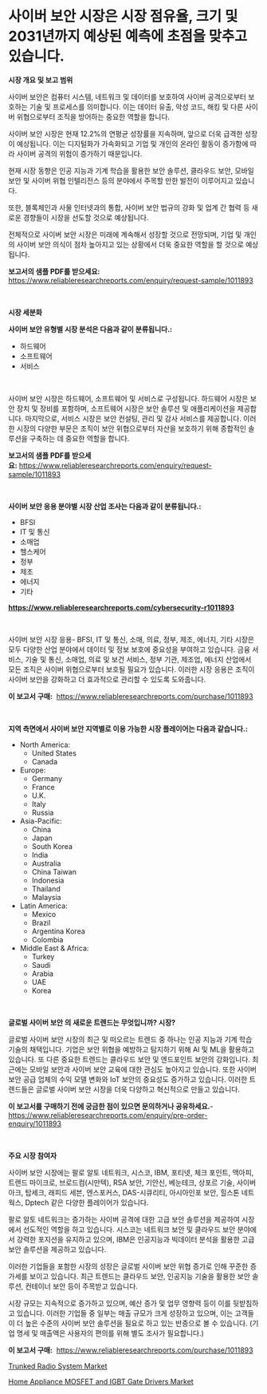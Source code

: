 <p><h1>사이버 보안 시장은 시장 점유율, 크기 및 2031년까지 예상된 예측에 초점을 맞추고 있습니다.</h1></p><p><strong>시장 개요 및 보고 범위</strong></p>
<p><p>사이버 보안은 컴퓨터 시스템, 네트워크 및 데이터를 보호하여 사이버 공격으로부터 보호하는 기술 및 프로세스를 의미합니다. 이는 데이터 유출, 악성 코드, 해킹 및 다른 사이버 위협으로부터 조직을 방어하는 중요한 역할을 합니다. </p><p>사이버 보안 시장은 현재 12.2%의 연평균 성장률을 지속하며, 앞으로 더욱 급격한 성장이 예상됩니다. 이는 디지털화가 가속화되고 기업 및 개인의 온라인 활동이 증가함에 따라 사이버 공격의 위험이 증가하기 때문입니다. </p><p>현재 시장 동향은 인공 지능과 기계 학습을 활용한 보안 솔루션, 클라우드 보안, 모바일 보안 및 사이버 위협 인텔리전스 등의 분야에서 주목할 만한 발전이 이루어지고 있습니다. </p><p>또한, 블록체인과 사물 인터넷과의 통합, 사이버 보안 법규의 강화 및 업계 간 협력 등 새로운 경향들이 시장을 선도할 것으로 예상됩니다. </p><p>전체적으로 사이버 보안 시장은 미래에 계속해서 성장할 것으로 전망되며, 기업 및 개인의 사이버 보안 의식이 점차 높아지고 있는 상황에서 더욱 중요한 역할을 할 것으로 예상됩니다.</p></p>
<p><strong>보고서의 샘플 PDF를 받으세요:</strong> <a href="https://www.reliableresearchreports.com/enquiry/request-sample/1011893">https://www.reliableresearchreports.com/enquiry/request-sample/1011893</a></p>
<p>&nbsp;</p>
<p><strong>시장 세분화</strong></p>
<p><strong>사이버 보안 유형별 시장 분석은 다음과 같이 분류됩니다.:</strong></p>
<p><ul><li>하드웨어</li><li>소프트웨어</li><li>서비스</li></ul></p>
<p>&nbsp;</p>
<p><p>사이버 보안 시장은 하드웨어, 소프트웨어 및 서비스로 구성됩니다. 하드웨어 시장은 보안 장치 및 장비를 포함하며, 소프트웨어 시장은 보안 솔루션 및 애플리케이션을 제공합니다. 마지막으로, 서비스 시장은 보안 컨설팅, 관리 및 감사 서비스를 제공합니다. 이러한 시장의 다양한 부문은 조직이 보안 위협으로부터 자산을 보호하기 위해 종합적인 솔루션을 구축하는 데 중요한 역할을 합니다.</p></p>
<p><strong>보고서의 샘플 PDF를 받으세요:</strong>&nbsp;<a href="https://www.reliableresearchreports.com/enquiry/request-sample/1011893">https://www.reliableresearchreports.com/enquiry/request-sample/1011893</a></p>
<p>&nbsp;</p>
<p><strong> 사이버 보안 응용 분야별 시장 산업 조사는 다음과 같이 분류됩니다.:</strong></p>
<p><ul><li>BFSI</li><li>IT 및 통신</li><li>소매업</li><li>헬스케어</li><li>정부</li><li>제조</li><li>에너지</li><li>기타</li></ul></p>
<p><strong><a href="https://www.reliableresearchreports.com/cybersecurity-r1011893">https://www.reliableresearchreports.com/cybersecurity-r1011893</a></strong></p>
<p>&nbsp;</p>
<p><p>사이버 보안 시장 응용- BFSI, IT 및 통신, 소매, 의료, 정부, 제조, 에너지, 기타 시장은 모두 다양한 산업 분야에서 데이터 및 정보 보호에 중요성을 부여하고 있습니다. 금융 서비스, 기술 및 통신, 소매업, 의료 및 보건 서비스, 정부 기관, 제조업, 에너지 산업에서 모든 조직은 사이버 위협으로부터 보호될 필요가 있습니다. 이러한 시장 응용은 조직이 사이버 보안을 강화하고 더 효과적으로 관리할 수 있도록 도와줍니다.</p></p>
<p><strong>이 보고서 구매:</strong>&nbsp; <a href="https://www.reliableresearchreports.com/purchase/1011893">https://www.reliableresearchreports.com/purchase/1011893</a></p>
<p>&nbsp;</p>
<p><strong>지역 측면에서 사이버 보안 지역별로 이용 가능한 시장 플레이어는 다음과 같습니다.:</strong></p>
<p><ul>
    <li>
        North America:
        <ul>
            <li>United States</li>
            <li>Canada</li>
        </ul>
    </li>
    <li>
        Europe:
        <ul>
            <li>Germany</li>
            <li>France</li>
            <li>U.K.</li>
            <li>Italy</li>
            <li>Russia</li>
        </ul>
    </li>
    <li>
        Asia-Pacific:
        <ul>
            <li>China</li>
            <li>Japan</li>
            <li>South Korea</li>
            <li>India</li>
            <li>Australia</li>
            <li>China Taiwan</li>
            <li>Indonesia</li>
            <li>Thailand</li>
            <li>Malaysia</li>
        </ul>
    </li>
    <li>
        Latin America:
        <ul>
            <li>Mexico</li>
            <li>Brazil</li>
            <li>Argentina Korea</li>
            <li>Colombia</li>
        </ul>
    </li>
    <li>
        Middle East & Africa:
        <ul>
            <li>Turkey</li>
            <li>Saudi</li>
            <li>Arabia</li>
            <li>UAE</li>
            <li>Korea</li>
        </ul>
    </li>
    </ul></p>
<p>&nbsp;</p>
<p><strong>글로벌 사이버 보안 의 새로운 트렌드는 무엇입니까? 시장?</strong></p>
<p><p>글로벌 사이버 보안 시장의 최근 및 떠오르는 트렌드 중 하나는 인공 지능과 기계 학습 기술의 채택입니다. 기업은 보안 위협을 예방하고 탐지하기 위해 AI 및 ML을 활용하고 있습니다. 또 다른 중요한 트렌드는 클라우드 보안 및 엔드포인트 보안의 강화입니다. 최근에는 모바일 보안과 사이버 보안 교육에 대한 관심도 높아지고 있습니다. 또한 사이버 보안 공급 업체의 수익 모델 변화와 IoT 보안의 중요성도 증가하고 있습니다. 이러한 트렌드들은 글로벌 사이버 보안 시장을 더욱 다양하고 혁신적으로 만들고 있습니다.</p></p>
<p><strong>이 보고서를 구매하기 전에 궁금한 점이 있으면 문의하거나 공유하세요.</strong>- <a href="https://www.reliableresearchreports.com/enquiry/pre-order-enquiry/1011893">https://www.reliableresearchreports.com/enquiry/pre-order-enquiry/1011893</a></p>
<p>&nbsp;</p>
<p><strong>주요 시장 참여자</strong></p>
<p><p>사이버 보안 시장에는 팔로 알토 네트워크, 시스코, IBM, 포티넷, 체크 포인트, 맥아피, 트렌드 마이크로, 브로드컴(시만텍), RSA 보안, 기안신, 베눈테크, 상포르 기술, 사이버아크, 탑세크, 래피드 세븐, 엔스포커스, DAS-시큐리티, 아시아인포 보안, 힐스톤 네트웍스, Dptech 같은 다양한 플레이어가 있습니다.</p><p>팔로 알토 네트워크는 증가하는 사이버 공격에 대한 고급 보안 솔루션을 제공하여 시장에서 선도적인 역할을 하고 있습니다. 시스코는 네트워크 보안 및 클라우드 보안 분야에서 강력한 포지션을 유지하고 있으며, IBM은 인공지능과 빅데이터 분석을 활용한 고급 보안 솔루션을 제공하고 있습니다.</p><p>이러한 기업들을 포함한 시장의 성장은 글로벌 사이버 보안 위협 증가로 인해 꾸준한 증가세를 보이고 있습니다. 최근 트렌드는 클라우드 보안, 인공지능 기술을 활용한 보안 솔루션, 컨테이너 보안 등이 주목받고 있습니다.</p><p>시장 규모는 지속적으로 증가하고 있으며, 예산 증가 및 업무 영향력 등이 이를 뒷받침하고 있습니다. 이러한 기업들 중 일부는 매출 규모가 크게 성장하고 있으며, 이는 고객들이 더 높은 수준의 사이버 보안 솔루션을 필요로 하고 있는 반증으로 볼 수 있습니다. (기업 명세 및 매출액은 사용자의 편의를 위해 별도 조사가 필요합니다.)</p></p>
<p><strong>이 보고서 구매:</strong>&nbsp;&nbsp;<a href="https://www.reliableresearchreports.com/purchase/1011893">https://www.reliableresearchreports.com/purchase/1011893</a></p>
<p><p><a href="https://view.publitas.com/reportprime-1/decoding-trunked-radio-system-market-metrics-market-share-trends-and-growth-patterns/">Trunked Radio System Market</a></p><p><a href="https://silk-columnist-571.notion.site/Home-Appliance-MOSFET-and-IGBT-Gate-Drivers-Market-Size-CAGR-Trends-2024-2030-65edc84edbd340cb9996da8e7bb1b636">Home Appliance MOSFET and IGBT Gate Drivers Market</a></p></p>